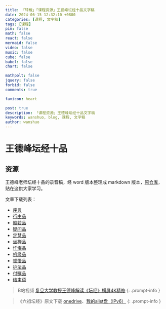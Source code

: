 ```yaml
---
title: 「转载」「课程资源」王德峰坛经十品文字稿
date: 2024-06-15 12:32:10 +0800
categories: [课程, 文字稿]
tags: [课程]
pin: false
math: false
react: false
mermaid: false
video: false
music: false
cube: false
babel: false
chart: false

mathpolt: false
jquery: false
forbid: false
comments: true

favicon: heart

post: true
description: 「课程资源」王德峰坛经十品文字稿
keywords: wanshuo, blog, 课程, 文字稿
author: wanshuo
---
```


# 王德峰坛经十品

## 资源

王德峰老师坛经十品的录音稿，经 word 版本整理成 markdown 版本，[原仓库](https://github.com/wansho/altar-sutra-wdf?tab=readme-ov-file)，贴在这供大家学习。

文章下载列表：

- [序言](https://mypan.hk.cpolar.io/d/blog/altar-sutra-wdf-main/altar-sutra-wdf-perface.md)
- [行由品](https://mypan.hk.cpolar.io/d/blog/altar-sutra-wdf-main/altar-sutra-wdf-01.md)
- [般若品](https://mypan.hk.cpolar.io/d/blog/altar-sutra-wdf-main/altar-sutra-wdf-02.md)
- [疑问品](https://mypan.hk.cpolar.io/d/blog/altar-sutra-wdf-main/altar-sutra-wdf-03.md)
- [定慧品](https://mypan.hk.cpolar.io/d/blog/altar-sutra-wdf-main/altar-sutra-wdf-04.md)
- [坐禅品](https://mypan.hk.cpolar.io/d/blog/altar-sutra-wdf-main/altar-sutra-wdf-05.md)
- [忏悔品](https://mypan.hk.cpolar.io/d/blog/altar-sutra-wdf-main/altar-sutra-wdf-06.md)
- [机缘品](https://mypan.hk.cpolar.io/d/blog/altar-sutra-wdf-main/altar-sutra-wdf-07.md)
- [顿悟品](https://mypan.hk.cpolar.io/d/blog/altar-sutra-wdf-main/altar-sutra-wdf-08.md)
- [护法品](https://mypan.hk.cpolar.io/d/blog/altar-sutra-wdf-main/altar-sutra-wdf-09.md)
- [付嘱品](https://mypan.hk.cpolar.io/d/blog/altar-sutra-wdf-main/altar-sutra-wdf-10.md)
- [结束语](https://mypan.hk.cpolar.io/d/blog/altar-sutra-wdf-main/altar-sutra-wdf-finish.md)

> B站视频 [复旦大学教授王德峰解读《坛经》横屏4K精修](https://www.bilibili.com/video/BV1uZ4y1D787)
{: .prompt-info }

>《六祖坛经》原文下载 [onedrive](https://1drv.ms/b/s!Aoer2cU5SlOFiPdvSTIHEoTLm2bgZg?e=PKjJFr)、[我的alist盘（IPv6）](https://pan.rainsin.cn:2000/d/blog/altar-sutra-wdf-main/%E5%85%AD%E7%A5%96%E5%9D%9B%E7%BB%8F.pdf)
{: .prompt-info }
